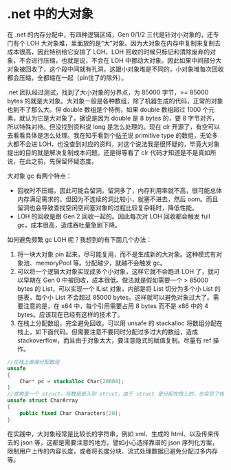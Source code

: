 # .net 中的大对象

在 .net 的内存分配中，有四种逻辑区域，Gen 0/1/2 三代是针对小对象的，还专门有个 LOH 大对象堆，里面放的是“大”对象。因为大对象在内存中复制来复制去成本很高，因此特别给它安排了 LOH，LOH 回收的时候只标记和清除废弃的对象，不会进行压缩，也就是说，不会在 LOH 中挪动大对象。因此如果中间部分大对象被回收了，这个段中间就有孔洞，这跟小对象堆是不同的，小对象堆每次回收都会压缩，全都缩在一起（pin住了的除外）。

.net 团队经过测试，找到了大小对象的分界点，为 85000 字节，>= 85000 bytes 的就是大对象。大对象一般是各种数组，除了机器生成的代码，正常的对象也到不了那么大。但 double 数组是个特例，如果 double 数组超过 1000 个元素，就认为它是大对象了，据说是因为 double 是 8 bytes 的，要 8 字节对齐，所以特殊对待。但没找到资料说 long 是怎么处理的。现在 clr 开源了，有空可以去看看具体是怎么处理。我在知乎看到个[帖子](https://www.zhihu.com/question/48263880/answer/110796339)说 primitive type 的数组，无论多大都不会进 LOH，也没查到对应的资料，对这个说法我是很怀疑的，毕竟大对象提出的目的就是解决复制成本问题。还是得等看了 clr 代码才知道是不是真如所说，在此之前，先保留怀疑态度。

大对象 gc 有两个特点：
* 回收时不压缩，因此可能会留洞。留洞多了，内存利用率就不高，很可能总体内存满足需求的，但因为不连续的洞比较小，就塞不进去，然后 oom。而且留洞也会导致查找空闲空间塞对象的过程比较复杂耗时，降低性能。
* LOH 的回收是跟 Gen 2 回收一起的。因此每次对 LOH 回收都会触发 full gc，成本很高，造成吞吐量急剧下降。

如何避免频繁 gc LOH 呢？我想到的有下面几个办法：

1. 将一块大对象 pin 起来，尽可能复用，而不是生成新的大对象。这种模式有对象池、memoryPool 等。分配越少，就越不会触发 gc。
2. 可以将一个逻辑大对象实现成多个小对象，这样它就不会跑进 LOH 了，就可以早期在 Gen 0 中被回收，成本很低。做法就是假如需要一个 > 85000 bytes 的 List，可以实现一个 IList 对象，内部是将 List 切分为多个小 List 的链表，每个小 List 不会超过 85000 bytes。这样就可以避免对象过大了。需要注意的是，在 x64 中，每个引用需要占用 8 bytes 而不是 x86 中的 4 bytes。应该现在已经有这样的技术了。
3. 在栈上分配数组，完全避免回收。可以用 unsafe 的 stackalloc 将数组分配在栈上，如下面代码。但需要注意不要同时分配过多过大的数组，造成 stackoverflow，而且由于对象太大，要注意隐式的赋值复制。尽量有 ref 操作。

```csharp
//在栈上直接分配数组
unsafe
{
    Char* pc = stackalloc Char[20000];
}
//或构造一个 struct，将数组嵌入到 struct，由于 struct 是分配在栈上的，也实现了栈上分配数组
unsafe struct CharArray
{
    public fixed Char Characters[20];
}
```

在实践中，大对象经常是比较长的字符串，例如 xml、生成的 html、以及传来传去的 json 等，这都是需要注意的地方。譬如小心选择靠谱的 json 序列化方案，限制用户上传的内容长度，或者将长度分块、流式处理数据已避免分配过多内存等。